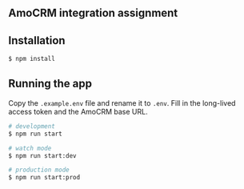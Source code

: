 ## AmoCRM integration assignment

## Installation

```bash
$ npm install
```

## Running the app

Copy the `.example.env` file and rename it to `.env`. 
Fill in the long-lived access token and the AmoCRM base URL.

```bash
# development
$ npm run start

# watch mode
$ npm run start:dev

# production mode
$ npm run start:prod
```
